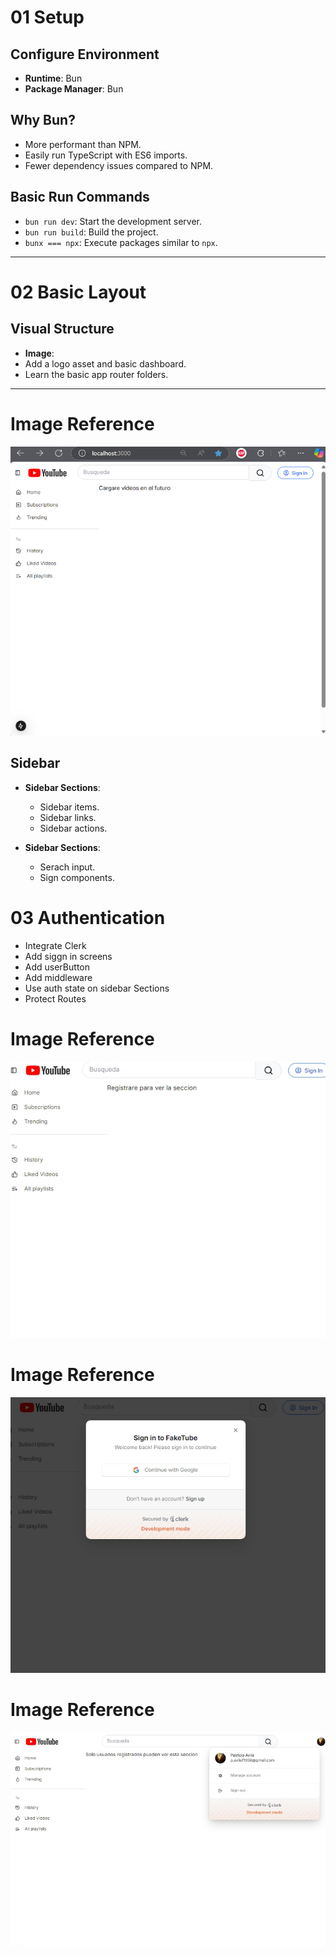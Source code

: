 # 01 Setup

## Configure Environment

- **Runtime**: Bun
- **Package Manager**: Bun

## Why Bun?

- More performant than NPM.
- Easily run TypeScript with ES6 imports.
- Fewer dependency issues compared to NPM.

## Basic Run Commands

- `bun run dev`: Start the development server.
- `bun run build`: Build the project.
- `bunx === npx`: Execute packages similar to `npx`.

---

# 02 Basic Layout 

## Visual Structure

- **Image**:
- Add a logo asset and basic dashboard.
- Learn the basic app router folders.

---

# Image Reference
![Dashboard](./public/prueba%201.png)

## Sidebar

- **Sidebar Sections**:
  - Sidebar items.
  - Sidebar links.
  - Sidebar actions.

- **Sidebar Sections**:
  - Serach input.
  - Sign components.

# 03 Authentication

 - Integrate Clerk
 - Add siggn in screens
 - Add userButton
 - Add middleware
 - Use auth state on sidebar Sections
 - Protect Routes

 # Image Reference
![Auth](./public/1.jpeg)

 # Image Reference
![Auth](./public/2.jpeg)

 # Image Reference
![Auth](./public/3.jpeg)